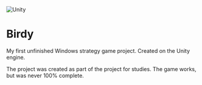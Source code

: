 <img src="https://i.imgur.com/rlFlLXI.png" title="Unity" alt="Unity">

# Birdy

My first unfinished Windows strategy game project. Created on the Unity engine.


The project was created as part of the project for studies. The game works, but was never 100% complete.


